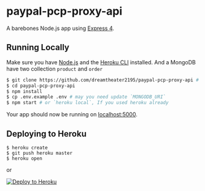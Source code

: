 # paypal-pcp-proxy-api

A barebones Node.js app using [Express 4](http://expressjs.com/).

## Running Locally

Make sure you have [Node.js](http://nodejs.org/) and the [Heroku CLI](https://cli.heroku.com/) installed.
And a MongoDB have two collection `product` and `order`

```sh
$ git clone https://github.com/dreamtheater2195/paypal-pcp-proxy-api # or clone your own fork
$ cd paypal-pcp-proxy-api
$ npm install
$ cp .env.example .env # may you need update `MONGODB_URI`
$ npm start # or `heroku local`, If you used heroku already
```

Your app should now be running on [localhost:5000](http://localhost:5000/).

## Deploying to Heroku

```
$ heroku create
$ git push heroku master
$ heroku open
```
or

[![Deploy to Heroku](https://www.herokucdn.com/deploy/button.png)](https://heroku.com/deploy)